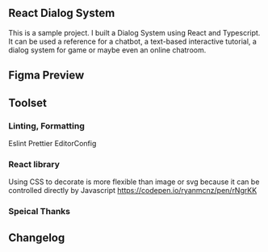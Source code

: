 ## React Dialog System

This is a sample project. I built a Dialog System using React and Typescript. It can be used a reference for a chatbot, a text-based interactive tutorial, a dialog system for game or maybe even an online chatroom.

## Figma Preview

[]()



## Toolset

### Linting, Formatting
Eslint
Prettier
EditorConfig

### React library

Using CSS to decorate is more flexible than image or svg because it can be controlled directly by Javascript
https://codepen.io/ryanmcnz/pen/rNgrKK




### Speical Thanks





## Changelog

